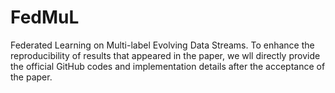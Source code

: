 # FedMuL
Federated Learning on Multi-label Evolving Data Streams. To enhance the reproducibility of results that appeared in the paper, we wll directly provide the official GitHub codes and implementation details after the acceptance of the paper.
